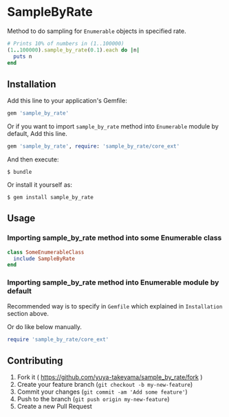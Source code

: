# SampleByRate

Method to do sampling for `Enumerable` objects in specified rate.

```ruby
# Prints 10% of numbers in (1..100000)
(1..100000).sample_by_rate(0.1).each do |n|
  puts n
end
```

## Installation

Add this line to your application's Gemfile:

```ruby
gem 'sample_by_rate'
```

Or if you want to import `sample_by_rate` method into `Enumerable` module by default, Add this line.

```ruby
gem 'sample_by_rate', require: 'sample_by_rate/core_ext'
```

And then execute:

    $ bundle

Or install it yourself as:

    $ gem install sample_by_rate

## Usage

### Importing sample_by_rate method into some Enumerable class

```ruby
class SomeEnumerableClass
  include SampleByRate
end
```

### Importing sample_by_rate method into Enumerable module by default

Recommended way is to specify in `Gemfile` which explained in `Installation` section above.

Or do like below manually.

```ruby
require 'sample_by_rate/core_ext'
```

## Contributing

1. Fork it ( https://github.com/yuya-takeyama/sample_by_rate/fork )
2. Create your feature branch (`git checkout -b my-new-feature`)
3. Commit your changes (`git commit -am 'Add some feature'`)
4. Push to the branch (`git push origin my-new-feature`)
5. Create a new Pull Request
